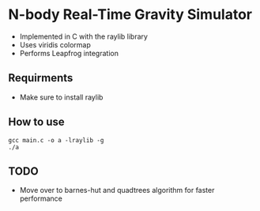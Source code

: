 # N-body Real-Time Gravity Simulator
- Implemented in C with the raylib library
- Uses viridis colormap
- Performs Leapfrog integration

## Requirments
- Make sure to install raylib

## How to use
```
gcc main.c -o a -lraylib -g
./a
```
## TODO
- Move over to barnes-hut and quadtrees algorithm for faster performance
